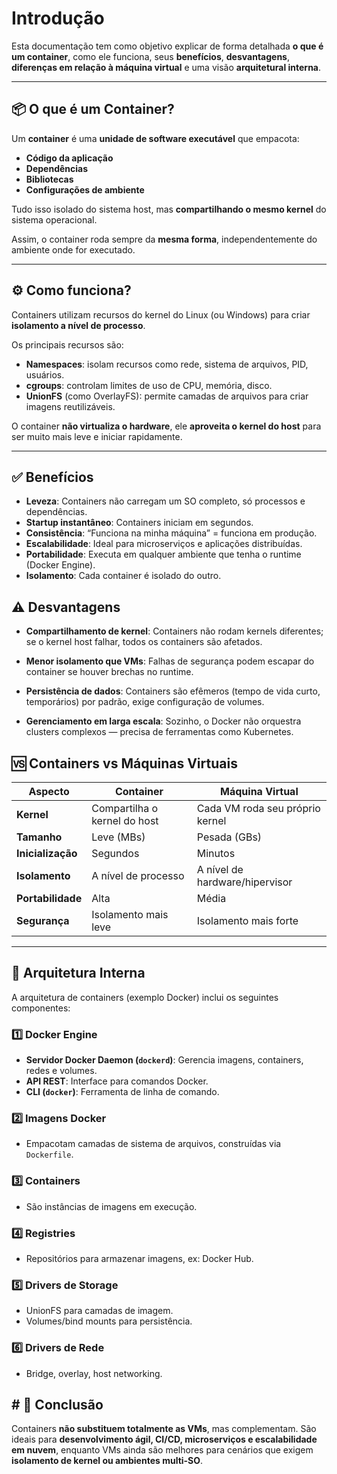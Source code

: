 # Introdução

Esta documentação tem como objetivo explicar de forma detalhada **o que é um container**, como ele funciona, seus **benefícios**, **desvantagens**, **diferenças em relação à máquina virtual** e uma visão **arquitetural interna**.

---

## 📦 O que é um Container?

Um **container** é uma **unidade de software executável** que empacota:
- **Código da aplicação**
- **Dependências**
- **Bibliotecas**
- **Configurações de ambiente**

Tudo isso isolado do sistema host, mas **compartilhando o mesmo kernel** do sistema operacional.  

Assim, o container roda sempre da **mesma forma**, independentemente do ambiente onde for executado.

---

## ⚙️ Como funciona?

Containers utilizam recursos do kernel do Linux (ou Windows) para criar **isolamento a nível de processo**.

Os principais recursos são:
- **Namespaces**: isolam recursos como rede, sistema de arquivos, PID, usuários.
- **cgroups**: controlam limites de uso de CPU, memória, disco.
- **UnionFS** (como OverlayFS): permite camadas de arquivos para criar imagens reutilizáveis.

O container **não virtualiza o hardware**, ele **aproveita o kernel do host** para ser muito mais leve e iniciar rapidamente.

---

## ✅ Benefícios

- **Leveza**: Containers não carregam um SO completo, só processos e dependências.
- **Startup instantâneo**: Containers iniciam em segundos.
- **Consistência**: “Funciona na minha máquina” = funciona em produção.
- **Escalabilidade**: Ideal para microserviços e aplicações distribuídas.
- **Portabilidade**: Executa em qualquer ambiente que tenha o runtime (Docker Engine).
- **Isolamento**: Cada container é isolado do outro.


## ⚠️ Desvantagens

- **Compartilhamento de kernel**: Containers não rodam kernels diferentes; se o kernel host falhar, todos os containers são afetados.

- **Menor isolamento que VMs**: Falhas de segurança podem escapar do container se houver brechas no runtime.

- **Persistência de dados**: Containers são efêmeros (tempo de vida curto, temporários) por padrão, exige configuração de volumes.

- **Gerenciamento em larga escala**: Sozinho, o Docker não orquestra clusters complexos — precisa de ferramentas como Kubernetes.

## 🆚 Containers vs Máquinas Virtuais

| Aspecto | Container | Máquina Virtual |
|----------------|----------------|----------------|
| **Kernel** | Compartilha o kernel do host | Cada VM roda seu próprio kernel |
| **Tamanho** | Leve (MBs) | Pesada (GBs) |
| **Inicialização** | Segundos | Minutos |
| **Isolamento** | A nível de processo | A nível de hardware/hipervisor |
| **Portabilidade** | Alta | Média |
| **Segurança** | Isolamento mais leve | Isolamento mais forte |

---

## 🧬 Arquitetura Interna

A arquitetura de containers (exemplo Docker) inclui os seguintes componentes:

### 1️⃣ **Docker Engine**  

- **Servidor Docker Daemon (`dockerd`)**: Gerencia imagens, containers, redes e volumes.
- **API REST**: Interface para comandos Docker.
- **CLI (`docker`)**: Ferramenta de linha de comando.

### 2️⃣ **Imagens Docker**  

- Empacotam camadas de sistema de arquivos, construídas via `Dockerfile`.

### 3️⃣ **Containers**  

- São instâncias de imagens em execução.

### 4️⃣ **Registries**  

- Repositórios para armazenar imagens, ex: Docker Hub.

### 5️⃣ **Drivers de Storage**  

- UnionFS para camadas de imagem.
- Volumes/bind mounts para persistência.

### 6️⃣ **Drivers de Rede**  
- Bridge, overlay, host networking.

## # 🚀 Conclusão

Containers **não substituem totalmente as VMs**, mas complementam. São ideais para **desenvolvimento ágil, CI/CD, microserviços e escalabilidade em nuvem**, enquanto VMs ainda são melhores para cenários que exigem **isolamento de kernel ou ambientes multi-SO**.